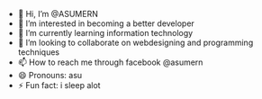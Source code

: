 - 👋 Hi, I’m @ASUMERN
- 👀 I’m interested in becoming a better developer
- 🌱 I’m currently learning information technology 
- 💞️ I’m looking to collaborate on webdesigning and programming techniques
- 📫 How to reach me through facebook @asumern
- 😄 Pronouns: asu
- ⚡ Fun fact: i sleep alot

<!---
ASUMERN/ASUMERN is a ✨ special ✨ repository because its `README.md` (this file) appears on your GitHub profile.
You can click the Preview link to take a look at your changes.
--->
